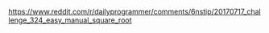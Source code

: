 https://www.reddit.com/r/dailyprogrammer/comments/6nstip/20170717_challenge_324_easy_manual_square_root

